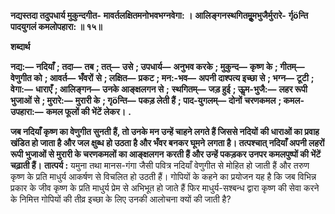 **नद्यस्तदा तदुपधार्य मुकुन्दगीत-** **मावर्तलक्षितमनोभवभग्नवेगा: ।** **आलिङ्गनस्थगितमूॢमभुजैर्मुरारे-** **र्गृöन्ति पादयुगलं कमलोपहारा: ॥ १५॥** 

**शब्दार्थ** 

**नद्य:—** **नदियाँ** **; तदा—** **तब** **; तत्—** **उसे** **; उपधार्य—** **अनुभव करके** **; मुकुन्द—** **कृष्ण के** **; गीतम्—** **वेणुगीत को** **; आवर्त—** **भँवरों** **से** **; लक्षित—** **प्रकट** **; मन:-भव—** **अपनी दाश्पत्य इच्छा से** **; भग्न—** **टूटी** **; वेगा:—** **धाराएँ** **; आलिङ्गन—** **उनके आङ्क्षलगन से** **;** **स्थगितम्—** **जड़ हुई** **; ऊॢम-भुजै:—** **लहर रूपी भुजाओं से** **; मुरारे:—** **मुरारी के** **; गृöन्ति—** **पकड़ लेती हैं** **; पाद-युगलम्—** **दोनों** **चरणकमल** **; कमल-उपहारा:—** **कमल फूलों की भेंटें लेकर।** **.** 

**जब नदियाँ कृष्ण का वेणुगीत सुनती हैं, तो उनके मन उन्हें चाहने लगते हैं जिससे नदियों** **की धाराओं का प्रवाह खंडित हो जाता है और जल क्षुब्ध हो उठता है और भँवर बनकर घूमने** **लगता है। तत्पश्चात् नदियाँ अपनी लहरों रूपी भुजाओं से मुरारी के चरणकमलों का आङ्क्षलगन** **करती हैं और उन्हें पकड़कर उनपर कमलपुष्पों की भेंटें चढ़ाती हैं।** **तात्पर्य :** यमुना तथा मानस-गंगा जैसी पवित्र नदियाँ वेणुगीत से मोहित हो जाती हैं और तरुण कृष्ण के प्रति माधुर्य आकर्षण से विचलित हो उठती हैं। गोपियों के कहने का प्रयोजन यह है कि जब विभिन्न प्रकार के जीव कृष्ण के प्रति माधुर्य प्रेम से अभिभूत हो जाते हैं फिर माधुर्य-सश्बन्ध द्वारा कृष्ण की सेवा करने के निमित्त गोपियों की तीव्र इच्छा के लिए उनकी आलोचना क्यों की जाती है?  